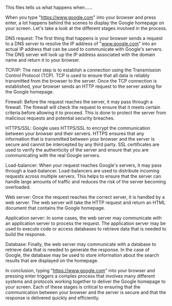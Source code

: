 This files tells us what happens when......

When you type "https://www.google.com" into your browser and press enter, a lot happens behind the scenes to display the Google homepage on your screen. Let's take a look at the different stages involved in the process.

DNS request:
The first thing that happens is your browser sends a request to a DNS server to resolve the IP address of "www.google.com" into an actual IP address that can be used to communicate with Google's servers. The DNS server will look up the IP address associated with the domain name and return it to your browser.

TCP/IP:
The next step is to establish a connection using the Transmission Control Protocol (TCP). TCP is used to ensure that all data is reliably transmitted from the browser to the server. Once the TCP connection is established, your browser sends an HTTP request to the server asking for the Google homepage.

Firewall:
Before the request reaches the server, it may pass through a firewall. The firewall will check the request to ensure that it meets certain criteria before allowing it to proceed. This is done to protect the server from malicious requests and potential security breaches.

HTTPS/SSL:
Google uses HTTPS/SSL to encrypt the communication between your browser and their servers. HTTPS ensures that any information that is transmitted between your browser and the server is secure and cannot be intercepted by any third party. SSL certificates are used to verify the authenticity of the server and ensure that you are communicating with the real Google servers.

Load-balancer:
When your request reaches Google's servers, it may pass through a load-balancer. Load-balancers are used to distribute incoming requests across multiple servers. This helps to ensure that the server can handle large amounts of traffic and reduces the risk of the server becoming overloaded.

Web server:
Once the request reaches the correct server, it is handled by a web server. The web server will take the HTTP request and return an HTML document that contains the Google homepage.

Application server:
In some cases, the web server may communicate with an application server to process the request. The application server may be used to execute code or access databases to retrieve data that is needed to build the response.

Database:
Finally, the web server may communicate with a database to retrieve data that is needed to generate the response. In the case of Google, the database may be used to store information about the search results that are displayed on the homepage.

In conclusion, typing "https://www.google.com" into your browser and pressing enter triggers a complex process that involves many different systems and protocols working together to deliver the Google homepage to your screen. Each of these stages is critical to ensuring that the communication between your browser and the server is secure and that the response is delivered quickly and efficiently.
